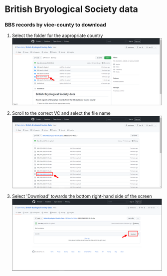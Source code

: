 # British Bryological Society data
### BBS records by vice-county to download

1) Select the folder for the appropriate country
![Alt text](/step1.png?raw=true)

2) Scroll to the correct VC and select the file name
![Alt text](/step2.png?raw=true)

3) Select 'Download' towards the bottom right-hand side of the screen
![Alt text](/step3.png?raw=true)
